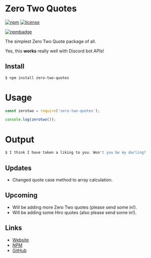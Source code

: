 # Zero Two Quotes
[![npm](https://img.shields.io/npm/v/zero-two-quotes.svg)](https://www.npmjs.com/package/zero-two-quotes)
[![license](https://img.shields.io/badge/license-MIT_License_with_anime_exception-green.svg)](https://github.com/8cy/npm-002/blob/master/LICENSEhttps://github.com/8cy/node-002/blob/master/LICENSE)

[![npmbadge](https://nodei.co/npm/zero-two-quotes.png)](https://nodei.co/npm/zero-two-quotes/)

The simplest Zero Two Quote package of all.

Yes, this **works** really well with Discord bot APIs!

## Install
```sh
$ npm install zero-two-quotes
```

# Usage
```js
const zerotwo = require('zero-two-quotes');

console.log(zerotwo());
```

# Output
```sh
$ I think I have taken a liking to you. Won't you be my darling?
```

## Updates
- Changed quote case method to array calculation.

## Upcoming
- Will be adding more Zero Two quotes (please send some in!).
- Will be adding some Hiro quotes (also please send some in!).

## Links

*   [Website](https://kyzer.co)
*   [NPM](https://npmjs.com/zero-two-quotes)
*   [GitHub](https://github/com/8cy/node-002)

